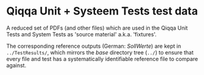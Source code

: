 # Qiqqa Unit + Systeem Tests test data

A reduced set of PDFs (and other files) which are used in the Qiqqa Unit Tests and System Tests as 'source material' a.k.a. 'fixtures'.

The corresponding reference outputs (German: *SollWerte*) are kept in `../TestResults/`, which mirrors the *base* directory tree  (`../`) to ensure that every file and test has a systematically identifiable reference file to compare against.


